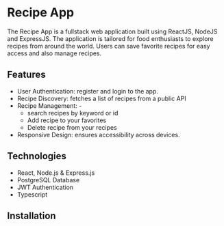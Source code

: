 # Recipe App

The Recipe App is a fullstack web application built using ReactJS, NodeJS and ExpressJS. The application is tailored for food enthusiasts to explore recipes from around the world. Users can save favorite recipes for easy access and also manage recipes. 

## Features

- User Authentication: register and login to the app.
- Recipe Discovery: fetches a list of recipes from a public API
- Recipe Management: - 
    - search recipes by keyword or id
    - Add recipe to your favorites
    - Delete recipe from your recipes
- Responsive Design: ensures accessibility across devices.

## Technologies

- React, Node.js & Express.js
- PostgreSQL Database
- JWT Authentication
- Typescript

## Installation